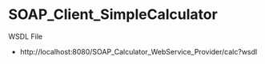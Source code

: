 # SOAP_Client_SimpleCalculator

WSDL File 
* http://localhost:8080/SOAP_Calculator_WebService_Provider/calc?wsdl
